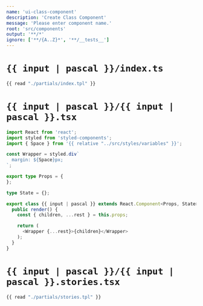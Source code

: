 ```yaml
---
name: 'ui-class-component'
description: 'Create Class Component'
message: 'Please enter component name.'
root: 'src/components'
output: '**/*'
ignore: ['**/{A..Z}*', '**/__tests__']
---
```


# `{{ input | pascal }}/index.ts`

```typescript
{{ read "./partials/index.tpl" }}
```

# `{{ input | pascal }}/{{ input | pascal }}.tsx`

```typescript
import React from 'react';
import styled from 'styled-components';
import { Space } from '{{ relative "../src/styles/variables" }}';

const Wrapper = styled.div`
  margin: ${Space}px;
`;

export type Props = {
};

type State = {};

export class {{ input | pascal }} extends React.Component<Props, State> {
  public render() {
    const { children, ...rest } = this.props;

    return (
      <Wrapper {...rest}>{children}</Wrapper>
    );
  }
}
```

# `{{ input | pascal }}/{{ input | pascal }}.stories.tsx`

```typescript
{{ read "./partials/stories.tpl" }}
```
